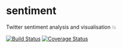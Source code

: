 # sentiment
Twitter sentiment analysis and visualisation 💥

[![Build Status](https://travis-ci.org/imjacobclark/sentiment.svg)](https://travis-ci.org/imjacobclark/sentiment)
 [![Coverage Status](https://coveralls.io/repos/github/imjacobclark/sentiment/badge.svg?branch=master)](https://coveralls.io/github/imjacobclark/sentiment?branch=master)